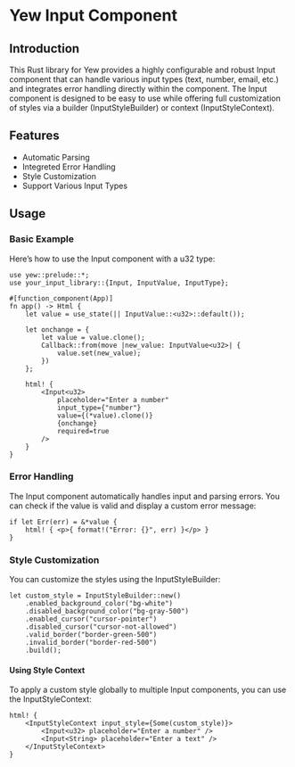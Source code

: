 # Yew Input Component

## Introduction 
This Rust library for Yew provides a highly configurable and robust Input component that can handle various input types (text, number, email, etc.) and integrates error handling directly within the component. The Input component is designed to be easy to use while offering full customization of styles via a builder (InputStyleBuilder) or context (InputStyleContext).

## Features
- Automatic Parsing
- Integreted Error Handling
- Style Customization
- Support Various Input Types

## Usage
### Basic Example

Here’s how to use the Input component with a u32 type:

```
use yew::prelude::*;
use your_input_library::{Input, InputValue, InputType};

#[function_component(App)]
fn app() -> Html {
    let value = use_state(|| InputValue::<u32>::default());

    let onchange = {
        let value = value.clone();
        Callback::from(move |new_value: InputValue<u32>| {
            value.set(new_value);
        })
    };

    html! {
        <Input<u32>
            placeholder="Enter a number"
            input_type={"number"}
            value={(*value).clone()}
            {onchange}
            required=true
        />
    }
}
```
### Error Handling
The Input component automatically handles input and parsing errors. You can check if the value is valid and display a custom error message:

```
if let Err(err) = &*value {
    html! { <p>{ format!("Error: {}", err) }</p> }
}
```
### Style Customization
You can customize the styles using the InputStyleBuilder:

```
let custom_style = InputStyleBuilder::new()
    .enabled_background_color("bg-white")
    .disabled_background_color("bg-gray-500")
    .enabled_cursor("cursor-pointer")
    .disabled_cursor("cursor-not-allowed")
    .valid_border("border-green-500")
    .invalid_border("border-red-500")
    .build();

```

#### Using Style Context
To apply a custom style globally to multiple Input components, you can use the InputStyleContext:

```
html! {
    <InputStyleContext input_style={Some(custom_style)}>
        <Input<u32> placeholder="Enter a number" />
        <Input<String> placeholder="Enter a text" />
    </InputStyleContext>
}
```
